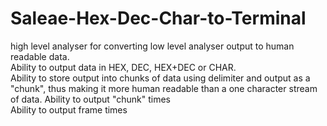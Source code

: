 # Saleae-Hex-Dec-Char-to-Terminal
high level analyser for converting low level analyser output to human readable data.  
Ability to output data in HEX, DEC, HEX+DEC or CHAR.  
Ability to store output into chunks of data using delimiter and output as a "chunk", thus making it more human readable than a one character stream of data.
Ability to output "chunk" times  
Ability to output frame times  
